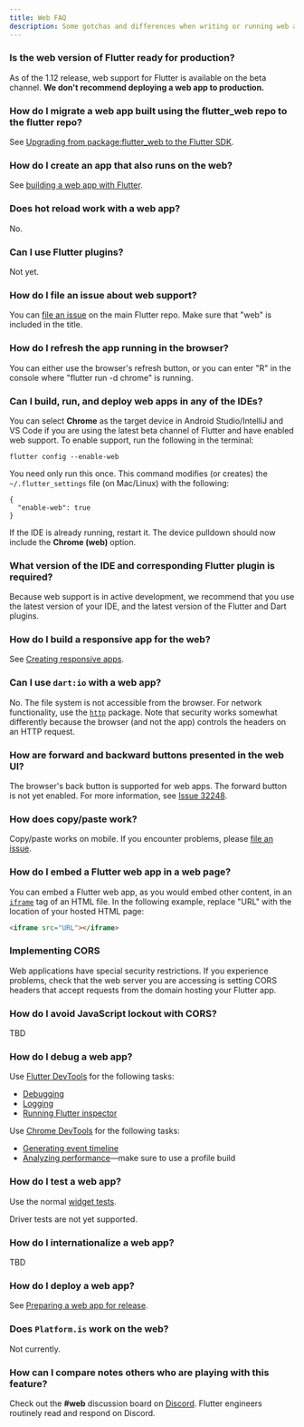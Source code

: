 ```yaml
---
title: Web FAQ
description: Some gotchas and differences when writing or running web apps in Flutter.
---
```


### Is the web version of Flutter ready for production?

As of the 1.12 release, web support for Flutter
is available on the beta channel.
**We don't recommend deploying a web app to production.**

### How do I migrate a web app built using the flutter_web repo to the flutter repo?

See [Upgrading from package:flutter_web
to the Flutter SDK][].

### How do I create an app that also runs on the web?

See [building a web app with
Flutter](/docs/get-started/web).

### Does hot reload work with a web app?

No.

### Can I use Flutter plugins?

Not yet.

### How do I file an issue about web support?

You can [file an issue](https://goo.gle/flutter_web_issue)
on the main Flutter repo. Make sure that "web" is
included in the title.

### How do I refresh the app running in the browser?

You can either use the browser's refresh button,
or you can enter "R" in the console where
"flutter run -d chrome" is running.

### Can I build, run, and deploy web apps in any of the IDEs?

You can select **Chrome** as the target device in
Android Studio/IntelliJ and VS Code if you are using the
latest beta channel of Flutter and have enabled web support.
To enable support, run the following in the terminal:

```terminal
flutter config --enable-web
```

You need only run this once.
This command modifies (or creates) the
`~/.flutter_settings` file (on Mac/Linux)
with the following:

```shell
{
  "enable-web": true
}
```

If the IDE is already running, restart it.
The device pulldown should now include the **Chrome (web)**
option.

### What version of the IDE and corresponding Flutter plugin is required?

Because web support is in active development,
we recommend that you use the latest version of
your IDE, and the latest version of the Flutter
and Dart plugins.

### How do I build a responsive app for the web?

See [Creating responsive
apps](/docs/development/ui/layout/responsive).

### Can I use `dart:io` with a web app?

No. The file system is not accessible from the browser.
For network functionality, use the [`http`][]
package. Note that security works somewhat
differently because the browser (and not the app)
controls the headers on an HTTP request.

### How are forward and backward buttons presented in the web UI?

The browser's back button is supported for web apps.
The forward button is not yet enabled.
For more information, see [Issue 32248][].

### How does copy/paste work?

Copy/paste works on mobile. If you encounter problems,
please [file an issue][].

### How do I embed a Flutter web app in a web page?

You can embed a Flutter web app,
as you would embed other content,
in an [`iframe`][] tag of an HTML file.
In the following example, replace "URL"
with the location of your hosted HTML page:

```html
<iframe src="URL"></iframe>
```

### Implementing CORS

Web applications have special security restrictions.
If you experience problems,
check that the web server you are accessing is setting
CORS headers that accept requests from the domain
hosting your Flutter app.

### How do I avoid JavaScript lockout with CORS?

TBD

### How do I debug a web app?

Use [Flutter DevTools][] for the following tasks:

* [Debugging][]
* [Logging][]
* [Running Flutter inspector][]

Use [Chrome DevTools][] for the following tasks:

* [Generating event timeline][]
* [Analyzing performance][]&mdash;make sure to use a
  profile build

### How do I test a web app?

Use the normal [widget tests][].

Driver tests are not yet supported.

### How do I internationalize a web app?

TBD

### How do I deploy a web app?

See [Preparing a web app for
release](/docs/deployment/web).

### Does `Platform.is` work on the web?

Not currently.

### How can I compare notes others who are playing with this feature?

Check out the **#web** discussion board on [Discord][].
Flutter engineers routinely read and respond on Discord.



[Analyzing performance]: https://developers.google.com/web/tools/chrome-devtools/evaluate-performance
[Chrome DevTools]: https://developers.google.com/web/tools/chrome-devtools
[Debugging]: /docs/development/tools/devtools/debugger
[Discord]: https://discord.gg/N7Yshp4
[file an issue]: https://goo.gle/flutter_web_issue
[Flutter DevTools]: /docs/development/tools/devtools/overview
[Generating event timeline]: https://developers.google.com/web/tools/chrome-devtools/evaluate-performance/performance-reference
[`http`]: {{site.pub}}/packages/http
[`iframe`]: https://html.com/tags/iframe/
[Issue 32248]: {{site.github}}/flutter/flutter/issues/32248
[Logging]: /docs/development/tools/devtools/logging
[Running Flutter inspector]: /docs/development/tools/devtools/inspector
[Upgrading from package:flutter_web to the Flutter SDK]: https://github.com/flutter/flutter/wiki/Upgrading-from-package:flutter_web-to-the-Flutter-SDK
[widget tests]: /docs/testing#widget-tests
